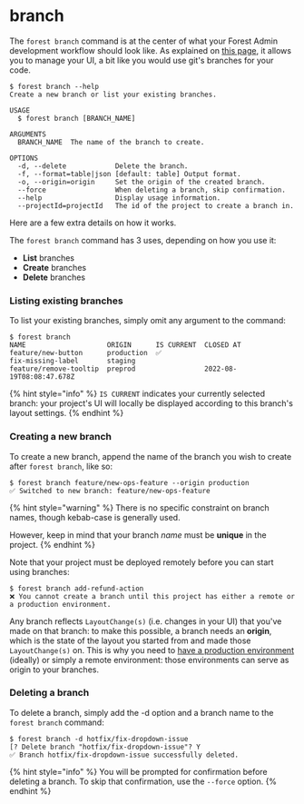 # branch

The `forest branch` command is at the center of what your Forest Admin development workflow should look like. As explained on [this page](../using-branches.md), it allows you to manage your UI, a bit like you would use git's branches for your code.

```
$ forest branch --help
Create a new branch or list your existing branches.

USAGE
  $ forest branch [BRANCH_NAME]

ARGUMENTS
  BRANCH_NAME  The name of the branch to create.

OPTIONS
  -d, --delete            Delete the branch.
  -f, --format=table|json [default: table] Output format.
  -o, --origin=origin     Set the origin of the created branch.
  --force                 When deleting a branch, skip confirmation.
  --help                  Display usage information.
  --projectId=projectId   The id of the project to create a branch in.
```

Here are a few extra details on how it works.

The `forest branch` command has 3 uses, depending on how you use it:

* **List** branches
* **Create** branches
* **Delete** branches

### Listing existing branches

To list your existing branches, simply omit any argument to the command:

```
$ forest branch
NAME                    ORIGIN      IS CURRENT  CLOSED AT
feature/new-button      production  ✅
fix-missing-label       staging
feature/remove-tooltip  preprod                 2022-08-19T08:08:47.678Z
```

{% hint style="info" %}
`IS CURRENT` indicates your currently selected branch: your project's UI will locally be displayed according to this branch's layout settings.
{% endhint %}

### Creating a new branch

To create a new branch, append the name of the branch you wish to create after `forest branch`, like so:

```
$ forest branch feature/new-ops-feature --origin production
✅ Switched to new branch: feature/new-ops-feature
```

{% hint style="warning" %}
There is no specific constraint on branch names, though kebab-case is generally used.

However, keep in mind that your branch _name_ must be **unique** in the project.
{% endhint %}

Note that your project must be deployed remotely before you can start using branches:

```
$ forest branch add-refund-action
❌ You cannot create a branch until this project has either a remote or a production environment.
```

Any branch reflects `LayoutChange(s)` (i.e. changes in your UI) that you've made on that branch: to make this possible, a branch needs an **origin**, which is the state of the layout you started from and made those `LayoutChange(s)` on. This is why you need to [have a production environment](../../environments.md#deploying-to-production) (ideally) or simply a remote environment: those environments can serve as origin to your branches.

### Deleting a branch

To delete a branch, simply add the -d option and a branch name to the `forest branch` command:

```
$ forest branch -d hotfix/fix-dropdown-issue
[? Delete branch "hotfix/fix-dropdown-issue"? Y
✅ Branch hotfix/fix-dropdown-issue successfully deleted.
```

{% hint style="info" %}
You will be prompted for confirmation before deleting a branch. To skip that confirmation, use the `--force` option.
{% endhint %}
